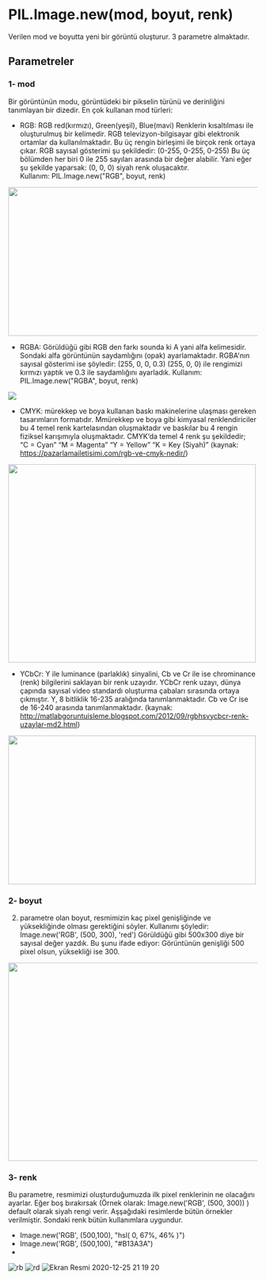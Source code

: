 # PIL.Image.new(mod, boyut, renk)
Verilen mod ve boyutta yeni bir görüntü oluşturur. 3 parametre almaktadır. 
## Parametreler
### 1- mod
Bir görüntünün modu, görüntüdeki bir pikselin türünü ve derinliğini tanımlayan bir dizedir. En çok kullanan mod türleri:
* RGB: RGB red(kırmızı), Green(yeşil), Blue(mavi) Renklerin kısaltılması ile oluşturulmuş bir kelimedir. RGB televizyon-bilgisayar gibi elektronik 
ortamlar da kullanılmaktadır. Bu üç rengin birleşimi ile birçok renk ortaya çıkar.  RGB sayısal gösterimi şu şekildedir: (0-255, 0-255, 0-255) 
Bu üç bölümden her biri 0 ile 255 sayıları arasında bir değer alabilir. Yani eğer şu şekilde yaparsak: (0, 0, 0) siyah renk oluşacaktır. <br>
Kullanım: PIL.Image.new("RGB", boyut, renk)
<img src="https://user-images.githubusercontent.com/25556230/103139483-b141b900-46ed-11eb-9955-9f60e0bfa27d.jpg" width="600" height="300">

* RGBA: Görüldüğü gibi RGB den farkı sounda ki A yani alfa kelimesidir. Sondaki alfa görüntünün saydamlığını (opak) ayarlamaktadır. RGBA'nın sayısal gösterimi ise
şöyledir: (255, 0, 0, 0.3)
(255, 0, 0) ile rengimizi kırmızı yaptık ve 0.3 ile saydamlığını ayarladık. 
Kullanım: PIL.Image.new("RGBA", boyut, renk)
<img src="https://user-images.githubusercontent.com/25556230/103139641-472a1380-46ef-11eb-825a-6b0529a03279.png">

* CMYK: mürekkep ve boya kullanan baskı makinelerine ulaşması gereken tasarımların formatıdır. 
Mmürekkep ve boya gibi kimyasal renklendiriciler bu 4 temel renk kartelasından oluşmaktadır ve baskılar bu 4 rengin fiziksel karışımıyla oluşmaktadır.
CMYK‘da temel 4 renk şu şekildedir;<br>
“C = Cyan” “M = Magenta” “Y = Yellow” “K = Key (Siyah)” (kaynak: https://pazarlamailetisimi.com/rgb-ve-cmyk-nedir/)
<img src="https://user-images.githubusercontent.com/25556230/103139724-2dd59700-46f0-11eb-86a5-f4945a485ab3.jpg" width=500 height=400>

* YCbCr: Y ile luminance (parlaklık) sinyalini, Cb ve Cr  ile ise chrominance (renk) bilgilerini saklayan bir renk uzayıdır. 
YCbCr renk uzayı, dünya çapında sayısal video standardı oluşturma çabaları sırasında ortaya çıkmıştır. Y, 8 bitliklik 16-235 aralığında tanımlanmaktadır. 
Cb ve Cr ise de 16-240 arasında tanımlanmaktadır. (kaynak: http://matlabgoruntuisleme.blogspot.com/2012/09/rgbhsvycbcr-renk-uzaylar-md2.html)<br>
<img src="https://user-images.githubusercontent.com/25556230/103140140-1ef0e380-46f4-11eb-91ce-fff74209d7fc.jpg" width=500 height=300>

### 2- boyut
2. parametre olan boyut, resmimizin kaç pixel genişliğinde ve yüksekliğinde olması gerektiğini söyler. 
Kullanımı şöyledir: Image.new('RGB', (500, 300), 'red')
Görüldüğü gibi 500x300 diye bir sayısal değer yazdık. Bu şunu ifade ediyor: Görüntünün genişliği 500 pixel olsun, yüksekliği ise 300.
<img src="https://user-images.githubusercontent.com/25556230/103140274-b1de4d80-46f5-11eb-95d1-c4d50513bf50.png" width=600 height=400>

### 3- renk
Bu parametre, resmimizi oluşturduğumuzda ilk pixel renklerinin ne olacağını ayarlar. Eğer boş bırakırsak (Örnek olarak: Image.new('RGB', (500, 300)) ) default
olarak siyah rengi verir. Aşşağıdaki resimlerde bütün örnekler verilmiştir. 
Sondaki renk bütün kullanımlara uygundur. 
- Image.new('RGB', (500,100), "hsl( 0, 67%, 46% )")
- Image.new('RGB', (500,100), "#B13A3A")
- 
![rb](https://user-images.githubusercontent.com/25556230/103140348-99bafe00-46f6-11eb-895a-529ecc8b2eb0.png)
![rd](https://user-images.githubusercontent.com/25556230/103140349-9b84c180-46f6-11eb-8fa9-b0df4ddd1552.png)
![Ekran Resmi 2020-12-25 21 19 20](https://user-images.githubusercontent.com/25556230/103140377-e0105d00-46f6-11eb-9661-2503dccbe083.png)
